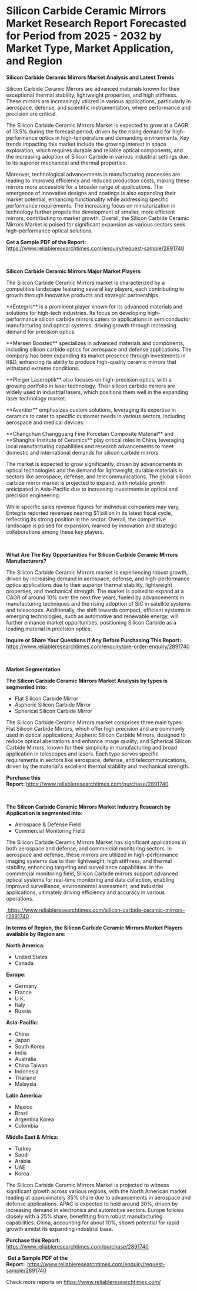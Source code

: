 <p><h1>Silicon Carbide Ceramic Mirrors Market Research Report Forecasted for Period from 2025 -  2032 by Market Type, Market Application, and Region</h1></p><p><strong>Silicon Carbide Ceramic Mirrors Market Analysis and Latest Trends</strong></p>
<p><p>Silicon Carbide Ceramic Mirrors are advanced materials known for their exceptional thermal stability, lightweight properties, and high stiffness. These mirrors are increasingly utilized in various applications, particularly in aerospace, defense, and scientific instrumentation, where performance and precision are critical. </p><p>The Silicon Carbide Ceramic Mirrors Market is expected to grow at a CAGR of 13.5% during the forecast period, driven by the rising demand for high-performance optics in high-temperature and demanding environments. Key trends impacting this market include the growing interest in space exploration, which requires durable and reliable optical components, and the increasing adoption of Silicon Carbide in various industrial settings due to its superior mechanical and thermal properties. </p><p>Moreover, technological advancements in manufacturing processes are leading to improved efficiency and reduced production costs, making these mirrors more accessible for a broader range of applications. The emergence of innovative designs and coatings is also expanding their market potential, enhancing functionality while addressing specific performance requirements. The increasing focus on miniaturization in technology further propels the development of smaller, more efficient mirrors, contributing to market growth. Overall, the Silicon Carbide Ceramic Mirrors Market is poised for significant expansion as various sectors seek high-performance optical solutions.</p></p>
<p><strong>Get a Sample PDF of the Report:&nbsp;</strong> <a href="https://www.reliableresearchtimes.com/enquiry/request-sample/2891740?utm_campaign=2205&utm_medium=2&utm_source=Github&utm_content=ia&utm_term=14032025&utm_id=silicon-carbide-ceramic-mirrors">https://www.reliableresearchtimes.com/enquiry/request-sample/2891740</a></p>
<p>&nbsp;</p>
<p><strong>Silicon Carbide Ceramic Mirrors Major Market Players</strong></p>
<p><p>The Silicon Carbide Ceramic Mirrors market is characterized by a competitive landscape featuring several key players, each contributing to growth through innovative products and strategic partnerships. </p><p>**Entegris** is a prominent player known for its advanced materials and solutions for high-tech industries. Its focus on developing high-performance silicon carbide mirrors caters to applications in semiconductor manufacturing and optical systems, driving growth through increasing demand for precision optics.</p><p>**Mersen Boostec** specializes in advanced materials and components, including silicon carbide optics for aerospace and defense applications. The company has been expanding its market presence through investments in R&D, enhancing its ability to produce high-quality ceramic mirrors that withstand extreme conditions.</p><p>**Pleiger Laseroptik** also focuses on high-precision optics, with a growing portfolio in laser technology. Their silicon carbide mirrors are widely used in industrial lasers, which positions them well in the expanding laser technology market.</p><p>**Avantier** emphasizes custom solutions, leveraging its expertise in ceramics to cater to specific customer needs in various sectors, including aerospace and medical devices.</p><p>**Changchun Changguang Fine Porcelain Composite Material** and **Shanghai Institute of Ceramics** play critical roles in China, leveraging local manufacturing capabilities and research advancements to meet domestic and international demands for silicon carbide mirrors.</p><p>The market is expected to grow significantly, driven by advancements in optical technologies and the demand for lightweight, durable materials in sectors like aerospace, defense, and telecommunications. The global silicon carbide mirror market is projected to expand, with notable growth anticipated in Asia-Pacific due to increasing investments in optical and precision engineering.</p><p>While specific sales revenue figures for individual companies may vary, Entegris reported revenues nearing $1 billion in its latest fiscal cycle, reflecting its strong position in the sector. Overall, the competitive landscape is poised for expansion, marked by innovation and strategic collaborations among these key players.</p></p>
<p>&nbsp;</p>
<p><strong>What Are The Key Opportunities For Silicon Carbide Ceramic Mirrors Manufacturers?</strong></p>
<p><p>The Silicon Carbide Ceramic Mirrors market is experiencing robust growth, driven by increasing demand in aerospace, defense, and high-performance optics applications due to their superior thermal stability, lightweight properties, and mechanical strength. The market is poised to expand at a CAGR of around 10% over the next five years, fueled by advancements in manufacturing techniques and the rising adoption of SiC in satellite systems and telescopes. Additionally, the shift towards compact, efficient systems in emerging technologies, such as automotive and renewable energy, will further enhance market opportunities, positioning Silicon Carbide as a leading material in precision optics.</p></p>
<p><strong>Inquire or Share Your Questions If Any Before Purchasing This Report:</strong> <a href="https://www.reliableresearchtimes.com/enquiry/pre-order-enquiry/2891740?utm_campaign=2205&utm_medium=2&utm_source=Github&utm_content=ia&utm_term=14032025&utm_id=silicon-carbide-ceramic-mirrors">https://www.reliableresearchtimes.com/enquiry/pre-order-enquiry/2891740</a></p>
<p>&nbsp;</p>
<p><strong>Market Segmentation</strong></p>
<p><strong>The Silicon Carbide Ceramic Mirrors Market Analysis by types is segmented into:</strong></p>
<p><ul><li>Flat Silicon Carbide Mirror</li><li>Aspheric Silicon Carbide Mirror</li><li>Spherical Silicon Carbide Mirror</li></ul></p>
<p><p>The Silicon Carbide Ceramic Mirrors market comprises three main types: Flat Silicon Carbide Mirrors, which offer high precision and are commonly used in optical applications; Aspheric Silicon Carbide Mirrors, designed to reduce optical aberrations and enhance image quality; and Spherical Silicon Carbide Mirrors, known for their simplicity in manufacturing and broad application in telescopes and lasers. Each type serves specific requirements in sectors like aerospace, defense, and telecommunications, driven by the material's excellent thermal stability and mechanical strength.</p></p>
<p><strong>Purchase this Report:&nbsp;</strong><a href="https://www.reliableresearchtimes.com/purchase/2891740?utm_campaign=2205&utm_medium=2&utm_source=Github&utm_content=ia&utm_term=14032025&utm_id=silicon-carbide-ceramic-mirrors">https://www.reliableresearchtimes.com/purchase/2891740</a></p>
<p>&nbsp;</p>
<p><strong>The Silicon Carbide Ceramic Mirrors Market Industry Research by Application is segmented into:</strong></p>
<p><ul><li>Aerospace & Defense Field</li><li>Commercial Monitoring Field</li></ul></p>
<p><p>The Silicon Carbide Ceramic Mirrors Market has significant applications in both aerospace and defense, and commercial monitoring sectors. In aerospace and defense, these mirrors are utilized in high-performance imaging systems due to their lightweight, high stiffness, and thermal stability, enhancing targeting and surveillance capabilities. In the commercial monitoring field, Silicon Carbide mirrors support advanced optical systems for real-time monitoring and data collection, enabling improved surveillance, environmental assessment, and industrial applications, ultimately driving efficiency and accuracy in various operations.</p></p>
<p><a href="https://www.reliableresearchtimes.com/silicon-carbide-ceramic-mirrors-r2891740?utm_campaign=2205&utm_medium=2&utm_source=Github&utm_content=ia&utm_term=14032025&utm_id=silicon-carbide-ceramic-mirrors">&nbsp;https://www.reliableresearchtimes.com/silicon-carbide-ceramic-mirrors-r2891740</a></p>
<p><strong>In terms of Region, the Silicon Carbide Ceramic Mirrors Market Players available by Region are:</strong></p>
<p>
    <p> <strong> North America: </strong>
        <ul>
            <li>United States</li>
            <li>Canada</li>
        </ul>
        </p> 
    <p> <strong> Europe: </strong>
        <ul>
            <li>Germany</li>
            <li>France</li>
            <li>U.K.</li>
            <li>Italy</li>
            <li>Russia</li>
        </ul>
        </p> 
    <p> <strong> Asia-Pacific: </strong>
        <ul>
            <li>China</li>
            <li>Japan</li>
            <li>South Korea</li>
            <li>India</li>
            <li>Australia</li>
            <li>China Taiwan</li>
            <li>Indonesia</li>
            <li>Thailand</li>
            <li>Malaysia</li>
        </ul>
        </p> 
    <p> <strong> Latin America: </strong>
        <ul>
            <li>Mexico</li>
            <li>Brazil</li>
            <li>Argentina Korea</li>
            <li>Colombia</li>
        </ul>
        </p> 
    <p> <strong> Middle East & Africa: </strong>
        <ul>
            <li>Turkey</li>
            <li>Saudi</li>
            <li>Arabia</li>
            <li>UAE</li>
            <li>Korea</li>
        </ul>
    </p>
    </p>
<p><p>The Silicon Carbide Ceramic Mirrors Market is projected to witness significant growth across various regions, with the North American market leading at approximately 35% share due to advancements in aerospace and defense applications. APAC is expected to hold around 30%, driven by increasing demand in electronics and automotive sectors. Europe follows closely with a 25% share, benefitting from robust manufacturing capabilities. China, accounting for about 10%, shows potential for rapid growth amidst its expanding industrial base.</p></p>
<p><strong>Purchase this Report: </strong><a href="https://www.reliableresearchtimes.com/purchase/2891740?utm_campaign=2205&utm_medium=2&utm_source=Github&utm_content=ia&utm_term=14032025&utm_id=silicon-carbide-ceramic-mirrors">https://www.reliableresearchtimes.com/purchase/2891740</a></p>
<p>&nbsp;<strong>Get a Sample PDF of the Report:&nbsp;&nbsp;</strong><a href="https://www.reliableresearchtimes.com/enquiry/request-sample/2891740?utm_campaign=2205&utm_medium=2&utm_source=Github&utm_content=ia&utm_term=14032025&utm_id=silicon-carbide-ceramic-mirrors">https://www.reliableresearchtimes.com/enquiry/request-sample/2891740</a></p>
<p><strong></strong></p>
<p>Check more reports on <a href="https://www.reliableresearchtimes.com/?utm_campaign=2205&utm_medium=2&utm_source=Github&utm_content=ia&utm_term=14032025&utm_id=silicon-carbide-ceramic-mirrors">https://www.reliableresearchtimes.com/</a></p>